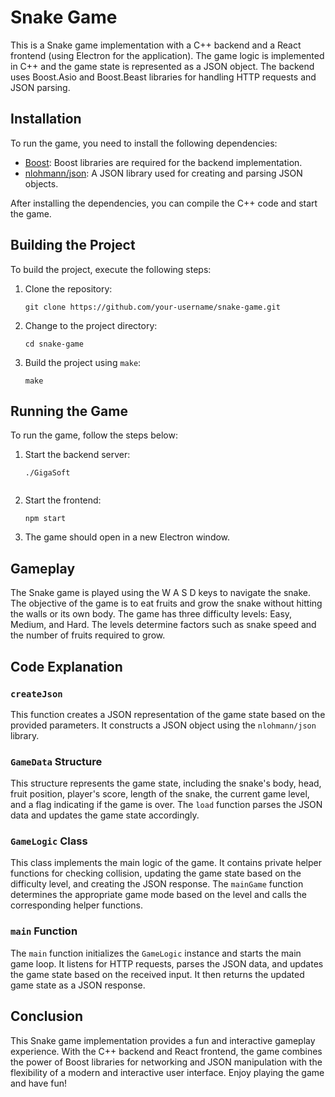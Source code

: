 # Snake Game

This is a Snake game implementation with a C++ backend and a React frontend (using Electron for the application). The game logic is implemented in C++ and the game state is represented as a JSON object. The backend uses Boost.Asio and Boost.Beast libraries for handling HTTP requests and JSON parsing.

## Installation

To run the game, you need to install the following dependencies:

- [Boost](https://www.boost.org/): Boost libraries are required for the backend implementation.
- [nlohmann/json](https://github.com/nlohmann/json): A JSON library used for creating and parsing JSON objects.

After installing the dependencies, you can compile the C++ code and start the game.

## Building the Project

To build the project, execute the following steps:

1. Clone the repository:

   ```
   git clone https://github.com/your-username/snake-game.git
   ```

2. Change to the project directory:

   ```
   cd snake-game
   ```

3. Build the project using `make`:

   ```
   make
   ```

## Running the Game

To run the game, follow the steps below:

1. Start the backend server:

   ```
   ./GigaSoft
  
   ```

2. Start the frontend:

   ```
   npm start
   ```

3. The game should open in a new Electron window.

## Gameplay

The Snake game is played using the W A S D keys to navigate the snake. The objective of the game is to eat fruits and grow the snake without hitting the walls or its own body. The game has three difficulty levels: Easy, Medium, and Hard. The levels determine factors such as snake speed and the number of fruits required to grow.

## Code Explanation

### `createJson`

This function creates a JSON representation of the game state based on the provided parameters. It constructs a JSON object using the `nlohmann/json` library.

### `GameData` Structure

This structure represents the game state, including the snake's body, head, fruit position, player's score, length of the snake, the current game level, and a flag indicating if the game is over. The `load` function parses the JSON data and updates the game state accordingly.

### `GameLogic` Class

This class implements the main logic of the game. It contains private helper functions for checking collision, updating the game state based on the difficulty level, and creating the JSON response. The `mainGame` function determines the appropriate game mode based on the level and calls the corresponding helper functions.

### `main` Function

The `main` function initializes the `GameLogic` instance and starts the main game loop. It listens for HTTP requests, parses the JSON data, and updates the game state based on the received input. It then returns the updated game state as a JSON response.

## Conclusion

This Snake game implementation provides a fun and interactive gameplay experience. With the C++ backend and React frontend, the game combines the power of Boost libraries for networking and JSON manipulation with the flexibility of a modern and interactive user interface. Enjoy playing the game and have fun!

